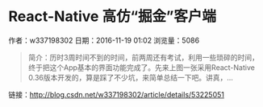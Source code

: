 # React-Native 高仿“掘金”客户端
作者：w337198302
日期：2016-11-19 01:02
浏览量：5086
> 简介：历时3周时间不到的时间，前两周还有考试，利用一些琐碎的时间，终于把这个App基本的界面功能完成了。先来上图一张采用React-Native 0.36版本开发的，算是踩了不少坑，来简单总结一下吧。讲真，...

 链接：http://blog.csdn.net/w337198302/article/details/53225051
